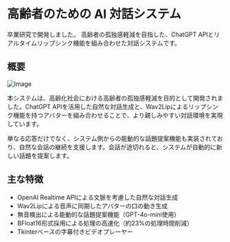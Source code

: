 # 高齢者のための AI 対話システム

卒業研究で開発しました。
高齢者の孤独感軽減を目指した、ChatGPT APIとリアルタイムリップシンク機能を組み合わせた対話システムです。

## 概要
![Image](https://github.com/user-attachments/assets/9cd17569-bd45-4c60-8996-034a42fd2eac)

本システムは、高齢化社会における高齢者の孤独感軽減を目的として開発されました。ChatGPT APIを活用した自然な対話生成と、Wav2Lipによるリップシンク機能を持つアバターを組み合わせることで、より親しみやすい対話環境を実現しています。

単なる応答だけでなく、システム側からの能動的な話題提案機能も実装されており、自然な会話の継続を支援します。会話が途切れると、システムが自動的に新しい話題を提案します。

## 主な特徴

- OpenAI Realtime APIによる文脈を考慮した自然な対話生成
- Wav2Lipによる音声に同期したアバターの口の動き生成
- 無音検出による能動的な話題提案機能（GPT-4o-mini使用）
- BFloat16形式採用による処理の高速化（約23%の処理時間削減）
- Tkinterベースの字幕付きビデオプレーヤー
